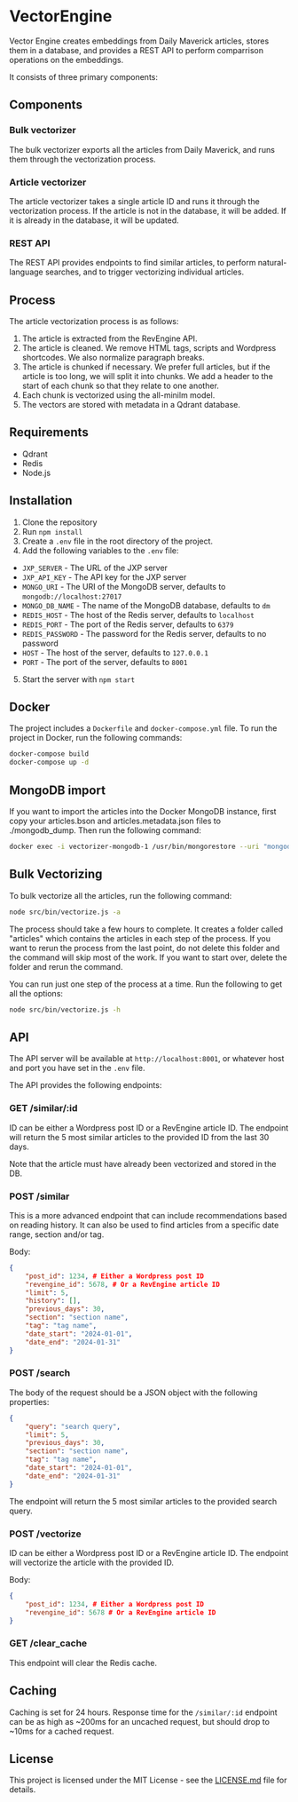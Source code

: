 # VectorEngine

Vector Engine creates embeddings from Daily Maverick articles, stores them in a database, and provides a REST API to perform comparrison operations on the embeddings. 

It consists of three primary components:

## Components

### Bulk vectorizer

The bulk vectorizer exports all the articles from Daily Maverick, and runs them through the vectorization process. 

### Article vectorizer

The article vectorizer takes a single article ID and runs it through the vectorization process. If the article is not in the database, it will be added. If it is already in the database, it will be updated.

### REST API

The REST API provides endpoints to find similar articles, to perform natural-language searches, and to trigger vectorizing individual articles.

## Process

The article vectorization process is as follows:

1. The article is extracted from the RevEngine API.
2. The article is cleaned. We remove HTML tags, scripts and Wordpress shortcodes. We also normalize paragraph breaks. 
2. The article is chunked if necessary. We prefer full articles, but if the article is too long, we will split it into chunks. We add a header to the start of each chunk so that they relate to one another.
3. Each chunk is vectorized using the all-minilm model.
4. The vectors are stored with metadata in a Qdrant database.

## Requirements

- Qdrant
- Redis
- Node.js

## Installation

1. Clone the repository
2. Run `npm install`
3. Create a `.env` file in the root directory of the project.
4. Add the following variables to the `.env` file:
- `JXP_SERVER` - The URL of the JXP server
- `JXP_API_KEY` - The API key for the JXP server
- `MONGO_URI` - The URI of the MongoDB server, defaults to `mongodb://localhost:27017`
- `MONGO_DB_NAME` - The name of the MongoDB database, defaults to `dm`
- `REDIS_HOST` - The host of the Redis server, defaults to `localhost`
- `REDIS_PORT` - The port of the Redis server, defaults to `6379`
- `REDIS_PASSWORD` - The password for the Redis server, defaults to no password
- `HOST` - The host of the server, defaults to `127.0.0.1`
- `PORT` - The port of the server, defaults to `8001`

5. Start the server with `npm start`

## Docker

The project includes a `Dockerfile` and `docker-compose.yml` file. To run the project in Docker, run the following commands:

```bash
docker-compose build
docker-compose up -d
```

## MongoDB import

If you want to import the articles into the Docker MongoDB instance, first copy your articles.bson and articles.metadata.json files to ./mongodb_dump. Then run the following command:

```bash
docker exec -i vectorizer-mongodb-1 /usr/bin/mongorestore --uri "mongodb://mongodb" -d dm -c articles /data/mongodb_dump/articles.bson
```

## Bulk Vectorizing

To bulk vectorize all the articles, run the following command:

```bash
node src/bin/vectorize.js -a
```

The process should take a few hours to complete. It creates a folder called "articles" which contains the articles in each step of the process. If you want to rerun the process from the last point, do not delete this folder and the command will skip most of the work. If you want to start over, delete the folder and rerun the command.

You can run just one step of the process at a time. Run the following to get all the options:

```bash
node src/bin/vectorize.js -h
```

## API

The API server will be available at `http://localhost:8001`, or whatever host and port you have set in the `.env` file.

The API provides the following endpoints:

### GET /similar/:id

ID can be either a Wordpress post ID or a RevEngine article ID. The endpoint will return the 5 most similar articles to the provided ID from the last 30 days.

Note that the article must have already been vectorized and stored in the DB.

### POST /similar

This is a more advanced endpoint that can include recommendations based on reading history. It can also be used to find articles from a specific date range, section and/or tag.

Body:
```json
{
    "post_id": 1234, # Either a Wordpress post ID
    "revengine_id": 5678, # Or a RevEngine article ID
    "limit": 5,
    "history": [],
    "previous_days": 30,
    "section": "section name",
    "tag": "tag name",
    "date_start": "2024-01-01",
    "date_end": "2024-01-31"
}
```

### POST /search

The body of the request should be a JSON object with the following properties:
```json
{
    "query": "search query",
    "limit": 5,
    "previous_days": 30,
    "section": "section name",
    "tag": "tag name",
    "date_start": "2024-01-01",
    "date_end": "2024-01-31"
}
```

The endpoint will return the 5 most similar articles to the provided search query.

### POST /vectorize

ID can be either a Wordpress post ID or a RevEngine article ID. The endpoint will vectorize the article with the provided ID.

Body:
```json
{
    "post_id": 1234, # Either a Wordpress post ID
    "revengine_id": 5678 # Or a RevEngine article ID
}
```

### GET /clear_cache

This endpoint will clear the Redis cache.

## Caching

Caching is set for 24 hours. Response time for the `/similar/:id` endpoint can be as high as ~200ms for an uncached request, but should drop to ~10ms for a cached request.

## License

This project is licensed under the MIT License - see the [LICENSE.md](LICENSE.md) file for details.